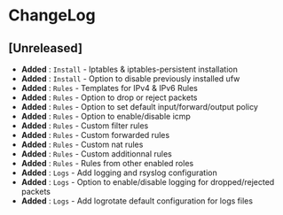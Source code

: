 # ChangeLog

## [Unreleased]

- __Added__ : `Install` - Iptables & iptables-persistent installation
- __Added__ : `Install` - Option to disable previously installed ufw
- __Added__ : `Rules` - Templates for IPv4 & IPv6 Rules
- __Added__ : `Rules` - Option to drop or reject packets
- __Added__ : `Rules` - Option to set default input/forward/output policy
- __Added__ : `Rules` - Option to enable/disable icmp
- __Added__ : `Rules` - Custom filter rules
- __Added__ : `Rules` - Custom forwarded rules
- __Added__ : `Rules` - Custom nat rules
- __Added__ : `Rules` - Custom additionnal rules
- __Added__ : `Rules` - Rules from other enabled roles
- __Added__ : `Logs` - Add logging and rsyslog configuration
- __Added__ : `Logs` - Option to enable/disable logging for dropped/rejected packets
- __Added__ : `Logs` - Add logrotate default configuration for logs files
